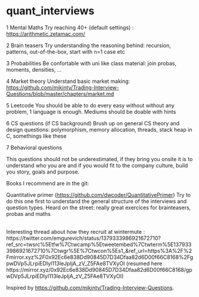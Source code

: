 # quant_interviews

1 Mental Maths
Try reaching 40+ (default settings) : https://arithmetic.zetamac.com/

2 Brain teasers
Try understanding the reasoning behind: recursion, patterns, out-of-the-box, start with n=1 case etc

3 Probabilities
Be confortable with uni like class material: join probas, moments, densities, ...

4 Market theory
Understand basic market making: https://github.com/mikinty/Trading-Interview-Questions/blob/master/chapters/market.md

5 Leetcode
You should be able to do every easy without without any problem, 1 language is enough. Mediums should be doable with hints

6 CS questions (if CS background)
Brush up on general CS theory and design questions: polymorphism, memory allocation, threads, stack heap in C, somethings like these

7 Behavioral questions

This questions should not be underestimated, if they bring you onsite it is to understand who you are and if you would fit to the company culture, build you story, goals and purpose.


Books I recommend are in the git: 

Quantitative primer (https://github.com/dwcoder/QuantitativePrimer) Try to do this one first to understand the general structure of the interviews and question types.
Heard on the street: really great exercices for brainteasers, probas and maths



<br>
Interesting thread about how they recruit at wintermute : https://twitter.com/emgurevich/status/1379333986921672710?ref_src=twsrc%5Etfw%7Ctwcamp%5Etweetembed%7Ctwterm%5E1379333986921672710%7Ctwgr%5E%7Ctwcon%5Es1_&ref_url=https%3A%2F%2Fmirror.xyz%2F0x92Ec6e838Dd90845D7D34Dfaa82d6D00f66C8168%2FgpwDVp5JLrpiEDIyl113leJpIjA_zV_Z5FAe8TVXyOI (resumed here https://mirror.xyz/0x92Ec6e838Dd90845D7D34Dfaa82d6D00f66C8168/gpwDVp5JLrpiEDIyl113leJpIjA_zV_Z5FAe8TVXyOI)


Inspired by https://github.com/mikinty/Trading-Interview-Questions.

